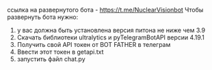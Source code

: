 ссылка на развернутого бота - https://t.me/NuclearVisionbot
Чтобы развернуть бота нужно:
1. у вас должна быть установлена версия питона не ниже чем 3.9
2. Скачать библиотеки ultralytics и pyTelegramBotAPI версии 4.19.1
3. Получить свой API токен от BOT FATHER в телеграм
4. Ввести этот токен в getapi.txt
5. запустить файл chat.py
